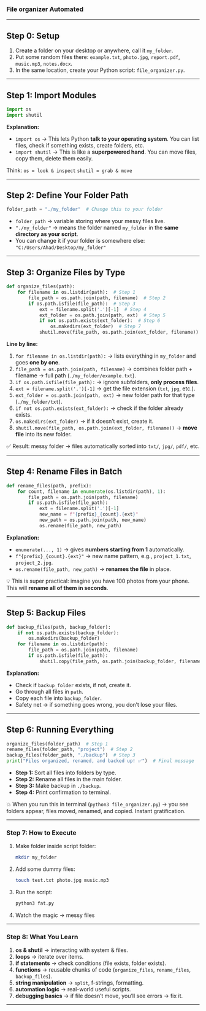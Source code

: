 ### **File organizer Automated**

---

## **Step 0: Setup**

1. Create a folder on your desktop or anywhere, call it `my_folder`.
2. Put some random files there: `example.txt`, `photo.jpg`, `report.pdf`, `music.mp3`, `notes.docx`.
3. In the same location, create your Python script: `file_organizer.py`.

---

## **Step 1: Import Modules**

```python
import os
import shutil
```

**Explanation:**

* `import os` → This lets Python **talk to your operating system**. You can list files, check if something exists, create folders, etc.
* `import shutil` → This is like a **superpowered hand**. You can move files, copy them, delete them easily.

Think:
`os = look & inspect`
`shutil = grab & move`

---

## **Step 2: Define Your Folder Path**

```python
folder_path = "./my_folder"  # Change this to your folder
```

* `folder_path` → variable storing where your messy files live.
* `"./my_folder"` → means the folder named `my_folder` in the **same directory as your script**.
* You can change it if your folder is somewhere else: `"C:/Users/Ahad/Desktop/my_folder"`

---

## **Step 3: Organize Files by Type**

```python
def organize_files(path):
    for filename in os.listdir(path):  # Step 1
        file_path = os.path.join(path, filename)  # Step 2
        if os.path.isfile(file_path):  # Step 3
            ext = filename.split('.')[-1]  # Step 4
            ext_folder = os.path.join(path, ext)  # Step 5
            if not os.path.exists(ext_folder):  # Step 6
                os.makedirs(ext_folder)  # Step 7
            shutil.move(file_path, os.path.join(ext_folder, filename))  # Step 8
```

**Line by line:**

1. `for filename in os.listdir(path):` → lists everything in `my_folder` and goes **one by one**.
2. `file_path = os.path.join(path, filename)` → combines folder path + filename → full path (`./my_folder/example.txt`).
3. `if os.path.isfile(file_path):` → ignore subfolders, **only process files**.
4. `ext = filename.split('.')[-1]` → get the file extension (`txt`, `jpg`, etc.).
5. `ext_folder = os.path.join(path, ext)` → new folder path for that type (`./my_folder/txt`).
6. `if not os.path.exists(ext_folder):` → check if the folder already exists.
7. `os.makedirs(ext_folder)` → if it doesn’t exist, create it.
8. `shutil.move(file_path, os.path.join(ext_folder, filename))` → **move file** into its new folder.

✅ Result: messy folder → files automatically sorted into `txt/`, `jpg/`, `pdf/`, etc.

---

## **Step 4: Rename Files in Batch**

```python
def rename_files(path, prefix):
    for count, filename in enumerate(os.listdir(path), 1):
        file_path = os.path.join(path, filename)
        if os.path.isfile(file_path):
            ext = filename.split('.')[-1]
            new_name = f"{prefix}_{count}.{ext}"
            new_path = os.path.join(path, new_name)
            os.rename(file_path, new_path)
```

**Explanation:**

* `enumerate(..., 1)` → gives **numbers starting from 1** automatically.
* `f"{prefix}_{count}.{ext}"` → new name pattern, e.g., `project_1.txt`, `project_2.jpg`.
* `os.rename(file_path, new_path)` → **renames the file** in place.

💡 This is super practical: imagine you have 100 photos from your phone. This will **rename all of them in seconds**.

---

## **Step 5: Backup Files**

```python
def backup_files(path, backup_folder):
    if not os.path.exists(backup_folder):
        os.makedirs(backup_folder)
    for filename in os.listdir(path):
        file_path = os.path.join(path, filename)
        if os.path.isfile(file_path):
            shutil.copy(file_path, os.path.join(backup_folder, filename))
```

**Explanation:**

* Check if `backup_folder` exists, if not, create it.
* Go through all files in `path`.
* Copy each file into `backup_folder`.
* Safety net → if something goes wrong, you don’t lose your files.

---

## **Step 6: Running Everything**

```python
organize_files(folder_path)  # Step 1
rename_files(folder_path, "project")  # Step 2
backup_files(folder_path, "./backup")  # Step 3
print("Files organized, renamed, and backed up! ✅")  # Final message
```

* **Step 1:** Sort all files into folders by type.
* **Step 2:** Rename all files in the main folder.
* **Step 3:** Make backup in `./backup`.
* **Step 4:** Print confirmation to terminal.

💥 When you run this in terminal (`python3 file_organizer.py`) → you see folders appear, files moved, renamed, and copied. Instant gratification.

---

### **Step 7: How to Execute**

1. Make folder inside script folder:

   ```bash
   mkdir my_folder
   ```
2. Add some dummy files:

   ```bash
   touch test.txt photo.jpg music.mp3
   ```
3. Run the script:

   ```bash
   python3 fat.py
   ```
4. Watch the magic → messy files

---

### **Step 8: What You Learn**

1. **os & shutil** → interacting with system & files.
2. **loops** → iterate over items.
3. **if statements** → check conditions (file exists, folder exists).
4. **functions** → reusable chunks of code (`organize_files`, `rename_files`, `backup_files`).
5. **string manipulation** → `split`, f-strings, formatting.
6. **automation logic** → real-world useful scripts.
7. **debugging basics** → if file doesn’t move, you’ll see errors → fix it.

---

